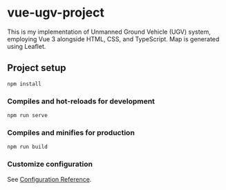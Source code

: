 # vue-ugv-project
This is my implementation of Unmanned Ground Vehicle (UGV) system, employing Vue 3 alongside HTML, CSS, and TypeScript. Map is generated using Leaflet.

## Project setup
```
npm install
```

### Compiles and hot-reloads for development
```
npm run serve
```

### Compiles and minifies for production
```
npm run build
```

### Customize configuration
See [Configuration Reference](https://cli.vuejs.org/config/).
